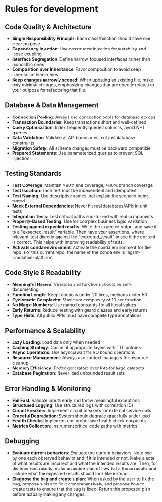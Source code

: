 # Rules for development

## Code Quality & Architecture

- **Single Responsibility Principle**: Each class/function should have one clear purpose
- **Dependency Injection**: Use constructor injection for testability and loose coupling
- **Interface Segregation**: Define narrow, focused interfaces rather than monolithic ones
- **Composition over Inheritance**: Favor composition to avoid deep inheritance hierarchies
- **Keep changes narrowly scoped**: When updating an existing file, make only minimal changes, emphasizing changes that are directly related to your purpose for refactoring that file.

## Database & Data Management

- **Connection Pooling**: Always use connection pools for database access
- **Transaction Boundaries**: Keep transactions short and well-defined
- **Query Optimization**: Index frequently queried columns, avoid N+1 queries
- **Data Validation**: Validate at API boundaries, not just database constraints
- **Migration Safety**: All schema changes must be backward compatible
- **Prepared Statements**: Use parameterized queries to prevent SQL injection

## Testing Standards

- **Test Coverage**: Maintain >90% line coverage, >80% branch coverage
- **Test Isolation**: Each test must be independent and idempotent
- **Test Naming**: Use descriptive names that explain the scenario being tested
- **Mock External Dependencies**: Never hit real databases/APIs in unit tests
- **Integration Tests**: Test critical paths end-to-end with real components
- **Property-Based Testing**: Use for complex business logic validation
- **Testing against expected results**: Write the expected output and save it to a "expected_result" variable. Then have your assertions, where relevant, test directly against the "expected_result" to see if the content is correct. This helps with improving readability of tests.
- **Activate conda environment**: Activate the conda environment for the repo. For this current repo, the name of the conda env is 'agent-simulation-platform'.

## Code Style & Readability

- **Meaningful Names**: Variables and functions should be self-documenting
- **Function Length**: Keep functions under 20 lines, methods under 50
- **Cyclomatic Complexity**: Maximum complexity of 10 per function
- **No Magic Numbers**: Use named constants for all literal values
- **Early Returns**: Reduce nesting with guard clauses and early returns
- **Type Hints**: All public APIs must have complete type annotations

## Performance & Scalability

- **Lazy Loading**: Load data only when needed
- **Caching Strategy**: Cache at appropriate layers with TTL policies
- **Async Operations**: Use async/await for I/O bound operations
- **Resource Management**: Always use context managers for resource cleanup
- **Memory Efficiency**: Prefer generators over lists for large datasets
- **Database Pagination**: Never load unbounded result sets

## Error Handling & Monitoring

- **Fail Fast**: Validate inputs early and throw meaningful exceptions
- **Structured Logging**: Use structured logs with correlation IDs
- **Circuit Breakers**: Implement circuit breakers for external service calls
- **Graceful Degradation**: System should degrade gracefully under load
- **Health Checks**: Implement comprehensive health check endpoints
- **Metrics Collection**: Instrument critical code paths with metrics

## Debugging

- **Evaluate current behaviors**: Evaluate the current behaviors. Note one by one each observed behavior and if it is intended or not. Make a note of what results are incorrect and what the intended results are. Then, for the incorrect results, make an action plan of how to fix those results and include what the expected results should look like instead.
- **Diagnose the bug and create a plan**: When asked by the user to fix the bug, propose a plan to fix it comprehensively, and propose how to create tests to ensure that the bug is fixed. Return this proposed plan before actually making any changes.
